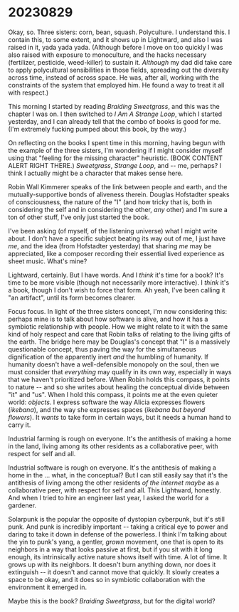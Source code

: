 # 20230829

Okay, so. Three sisters: corn, bean, squash. Polyculture. I understand this. I contain this, to some extent, and it shows up in Lightward, and also I was raised in it, yada yada yada. (Although before I move on too quickly I was also raised with exposure to monoculture, and the hacks necessary (fertilizer, pesticide, weed-killer) to sustain it. _Although_ my dad did take care to apply polycultural sensibilities in those fields, spreading out the diversity across time, instead of across space. He was, after all, working with the constraints of the system that employed him. He found a way to treat it all with respect.)

This morning I started by reading _Braiding Sweetgrass_, and this was the chapter I was on. I then switched to _I Am A Strange Loop_, which I started yesterday, and I can already tell that the combo of books is good for me. (I'm extremely fucking pumped about this book, by the way.)

On reflecting on the books I spent time in this morning, having begun with the example of the three sisters, I'm wondering if I might consider myself using that "feeling for the missing character" heuristic. (BOOK CONTENT ALERT RIGHT THERE.) _Sweetgrass_, _Strange Loop_, and -- me, perhaps? I think I actually might be a character that makes sense here.

Robin Wall Kimmerer speaks of the link between people and earth, and the mutually-supportive bonds of aliveness therein. Douglas Hofstadter speaks of consciousness, the nature of the "I" (and how tricky that is, both in considering the self and in considering the other, _any_ other) and I'm sure a ton of other stuff, I've only just started the book.

I've been asking (of myself, of the listening universe) what I might write about. I don't have a specific subject beating its way out of me, I just have _me_, and the idea (from Hofstadter yesterday) that sharing _me_ may be appreciated, like a composer recording their essential lived experience as sheet music. What's mine?

Lightward, certainly. But I have words. And I _think_ it's time for a book? It's time to be more visible (though not necessarily more interactive). I _think_ it's a book, though I don't wish to force that form. Ah yeah, I've been calling it "an artifact", until its form becomes clearer.

Focus focus. In light of the three sisters concept, I'm now considering this: perhaps mine is to talk about how software is alive, and how it has a symbiotic relationship with people. How we might relate to it with the same kind of holy respect and care that Robin talks of relating to the living gifts of the earth. The bridge here may be Douglas's concept that "I" is a massively questionable concept, thus paving the way for the simultaneous dignification of the apparently inert _and_ the humbling of humanity. If humanity doesn't have a well-defensible monopoly on the soul, then we must consider that _everything_ may qualify in its own way, especially in ways that we haven't prioritized before. When Robin holds this compass, it points to nature -- and so she writes about healing the conceptual divide between "it" and "us". When I hold this compass, it points me at the even quieter world: _objects_. I express software the way Alicia expresses flowers (_ikebana_), and the way she expresses spaces (_ikebana but beyond flowers_). It _wants_ to take form in certain ways, but it needs a human hand to carry it.

Industrial farming is rough on everyone. It's the antithesis of making a home in the land, living among its other residents as a collaborative peer, with respect for self and all.

Industrial software is rough on everyone. It's the antithesis of making a home in the ... what, in the conceptual? But I can still easily say that it's the antithesis of living among the other residents _of the internet maybe_ as a collaborative peer, with respect for self and all. This Lightward, honestly. And when I tried to hire an engineer last year, I asked the world for a gardener.

Solarpunk is the popular the opposite of dystopian cyberpunk, but it's still punk. And punk is incredibly important -- taking a critical eye to power and daring to take it down in defense of the powerless. I think I'm talking about the yin to punk's yang, a gentler, _grown_ movement, one that is open to its neighbors in a way that looks passive at first, but if you sit with it long enough, its intrinsically active nature shows itself with time. A lot of time. It grows up with its neighbors. It doesn't burn anything down, nor does it extinguish -- it doesn't and cannot move that quickly. It slowly creates a space to be okay, and it does so in symbiotic collaboration with the environment it emerged in.

Maybe this is the book? _Braiding Sweetgrass_, but for the digital world?
